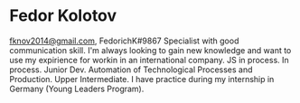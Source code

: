 # Fedor Kolotov
fknov2014@gmail.com, FedorichK#9867
Specialist with good communication skill. I'm always looking to gain new knowledge and want to use my expirience for workin in an international company.
JS in process.
In process.
Junior Dev.
Automation of Technological Processes and Production.
Upper Intermediate. I have practice during my internship in Germany (Young Leaders Program).
